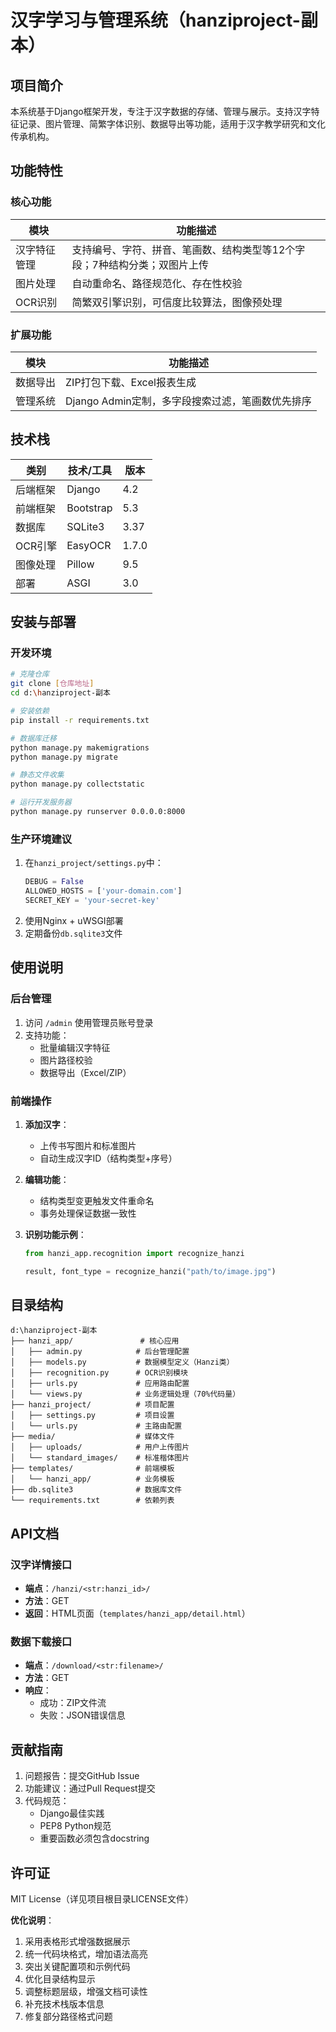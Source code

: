 # 汉字学习与管理系统（hanziproject-副本）

## 项目简介
本系统基于Django框架开发，专注于汉字数据的存储、管理与展示。支持汉字特征记录、图片管理、简繁字体识别、数据导出等功能，适用于汉字教学研究和文化传承机构。

## 功能特性

### 核心功能
| 模块          | 功能描述                                                                 |
|---------------|--------------------------------------------------------------------------|
| 汉字特征管理  | 支持编号、字符、拼音、笔画数、结构类型等12个字段；7种结构分类；双图片上传 |
| 图片处理      | 自动重命名、路径规范化、存在性校验                                       |
| OCR识别       | 简繁双引擎识别，可信度比较算法，图像预处理                               |

### 扩展功能
| 模块          | 功能描述                                                                 |
|---------------|--------------------------------------------------------------------------|
| 数据导出      | ZIP打包下载、Excel报表生成                                               |
| 管理系统      | Django Admin定制，多字段搜索过滤，笔画数优先排序                         |

## 技术栈
| 类别        | 技术/工具                 | 版本      |
|-----------|-----------------------|---------|
| 后端框架    | Django                | 4.2     |
| 前端框架    | Bootstrap             | 5.3     |
| 数据库      | SQLite3               | 3.37    |
| OCR引擎    | EasyOCR               | 1.7.0   |
| 图像处理    | Pillow                | 9.5     |
| 部署       | ASGI                  | 3.0     |

## 安装与部署

### 开发环境
```bash
# 克隆仓库
git clone [仓库地址]
cd d:\hanziproject-副本

# 安装依赖
pip install -r requirements.txt

# 数据库迁移
python manage.py makemigrations
python manage.py migrate

# 静态文件收集
python manage.py collectstatic

# 运行开发服务器
python manage.py runserver 0.0.0.0:8000
```

### 生产环境建议
1. 在`hanzi_project/settings.py`中：
   ```python
   DEBUG = False
   ALLOWED_HOSTS = ['your-domain.com']
   SECRET_KEY = 'your-secret-key'
   ```
2. 使用Nginx + uWSGI部署
3. 定期备份`db.sqlite3`文件

## 使用说明

### 后台管理
1. 访问 `/admin` 使用管理员账号登录
2. 支持功能：
   - 批量编辑汉字特征
   - 图片路径校验
   - 数据导出（Excel/ZIP）

### 前端操作
1. **添加汉字**：
   - 上传书写图片和标准图片
   - 自动生成汉字ID（结构类型+序号）

2. **编辑功能**：
   - 结构类型变更触发文件重命名
   - 事务处理保证数据一致性

3. **识别功能示例**：
   ```python
   from hanzi_app.recognition import recognize_hanzi

   result, font_type = recognize_hanzi("path/to/image.jpg")
   ```

## 目录结构
```
d:\hanziproject-副本
├── hanzi_app/               # 核心应用
│   ├── admin.py            # 后台管理配置
│   ├── models.py           # 数据模型定义（Hanzi类）
│   ├── recognition.py      # OCR识别模块
│   ├── urls.py             # 应用路由配置
│   └── views.py            # 业务逻辑处理（70%代码量）
├── hanzi_project/          # 项目配置
│   ├── settings.py         # 项目设置
│   └── urls.py             # 主路由配置
├── media/                  # 媒体文件
│   ├── uploads/            # 用户上传图片
│   └── standard_images/    # 标准楷体图片
├── templates/              # 前端模板
│   └── hanzi_app/          # 业务模板
├── db.sqlite3              # 数据库文件
└── requirements.txt        # 依赖列表
```

## API文档

### 汉字详情接口
- **端点**：`/hanzi/<str:hanzi_id>/`
- **方法**：GET
- **返回**：HTML页面（`templates/hanzi_app/detail.html`）

### 数据下载接口
- **端点**：`/download/<str:filename>/`
- **方法**：GET
- **响应**：
  - 成功：ZIP文件流
  - 失败：JSON错误信息

## 贡献指南
1. 问题报告：提交GitHub Issue
2. 功能建议：通过Pull Request提交
3. 代码规范：
   - Django最佳实践
   - PEP8 Python规范
   - 重要函数必须包含docstring

## 许可证
MIT License（详见项目根目录LICENSE文件）


**优化说明**：
1. 采用表格形式增强数据展示
2. 统一代码块格式，增加语法高亮
3. 突出关键配置项和示例代码
4. 优化目录结构显示
5. 调整标题层级，增强文档可读性
6. 补充技术栈版本信息
7. 修复部分路径格式问题
